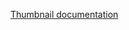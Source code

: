 <a href="http://react-bootstrap.github.io/components.html#thumbnail" target="_blank">Thumbnail documentation</a>